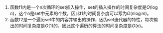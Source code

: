 ﻿1. 函数f1内是一个n次循环的set插入操作，set的插入操作的时间复杂度是$O(\log n)$，这个n是set中元素的个数，因此f1的时间复杂度可以写为$O(n\log m)$。
2. 函数f2是一个遍历set中的内容并输出的操作，因为set迭代器的特性，每次输出的时间复杂度是$O(1)$的，因此这个遍历的算法的时间复杂度是$O(n)$。